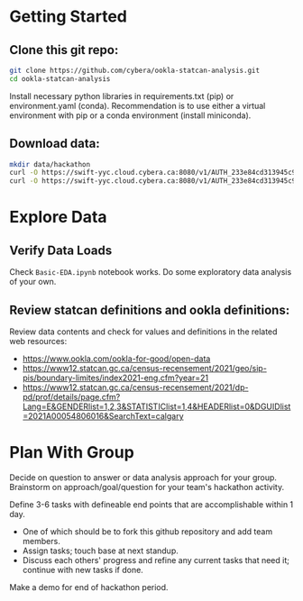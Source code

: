 # Getting Started
## Clone this git repo:
```bash
git clone https://github.com/cybera/ookla-statcan-analysis.git
cd ookla-statcan-analysis
```

Install necessary python libraries in requirements.txt (pip) or environment.yaml (conda). 
Recommendation is to use either a virtual environment with pip or a conda environment (install
miniconda).

## Download data:
```bash
mkdir data/hackathon
curl -O https://swift-yyc.cloud.cybera.ca:8080/v1/AUTH_233e84cd313945c992b4b585f7b9125d/ookla-statcan-analysis/data/hackathon/geometry.gpkg 
curl -O https://swift-yyc.cloud.cybera.ca:8080/v1/AUTH_233e84cd313945c992b4b585f7b9125d/ookla-statcan-analysis/data/hackathon/speeds.csv
```
# Explore Data

## Verify Data Loads
Check `Basic-EDA.ipynb` notebook works.
Do some exploratory data analysis of your own.

## Review statcan definitions and ookla definitions: 
Review data contents and check for values and definitions in the related web resources:
- https://www.ookla.com/ookla-for-good/open-data
- https://www12.statcan.gc.ca/census-recensement/2021/geo/sip-pis/boundary-limites/index2021-eng.cfm?year=21 
- https://www12.statcan.gc.ca/census-recensement/2021/dp-pd/prof/details/page.cfm?Lang=E&GENDERlist=1,2,3&STATISTIClist=1,4&HEADERlist=0&DGUIDlist=2021A00054806016&SearchText=calgary 

# Plan With Group
Decide on question to answer or data analysis approach for your group. Brainstorm on approach/goal/question for your team's hackathon activity.

Define 3-6 tasks with defineable end points that are accomplishable within 1 day.
- One of which should be to fork this github repository and add team members.
- Assign tasks; touch base at next standup.
- Discuss each others' progress and refine any current tasks that need it; 
continue with new tasks if done.

Make a demo for end of hackathon period.

